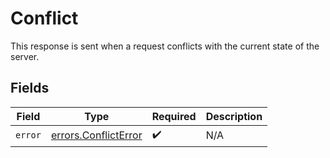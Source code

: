 # Conflict

This response is sent when a request conflicts with the current state of the server.


## Fields

| Field                                                        | Type                                                         | Required                                                     | Description                                                  |
| ------------------------------------------------------------ | ------------------------------------------------------------ | ------------------------------------------------------------ | ------------------------------------------------------------ |
| `error`                                                      | [errors.ConflictError](../../models/errors/conflicterror.md) | :heavy_check_mark:                                           | N/A                                                          |